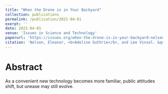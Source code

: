 ```yaml
---
title: "When the Drone is in Your Backyard"
collection: publications
permalink: /publication/2021-04-01
exerpt: ''
date: 2021-04-01
venue: 'Issues in Science and Technology'
paperurl: 'https://issues.org/when-the-drone-is-in-your-backyard-nelsen-guthrie-vinsel/'
citation: 'Nelsen, Eleanor, <b>Adeline Guthrie</b>, and Lee Vinsel. &quot;When the Drone is in Your Backyard.&quot; <i>Issues in Science and Technology</i> 37, no. 3 (Spring 2021): 29-31'
---
```


Abstract
======
As a convenient new technology becomes more familiar, public attitudes shift, but unease may still evolve. 
